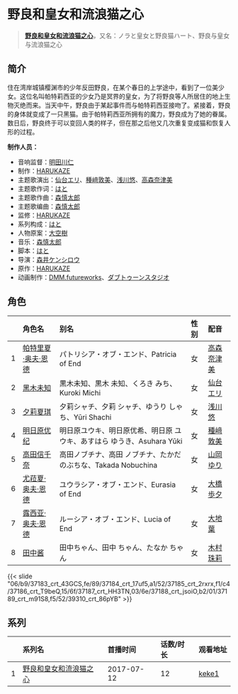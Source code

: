 # 野良和皇女和流浪猫之心


> <u>**[野良和皇女和流浪猫之心](https://bgm.tv/subject/163114)**</u>，又名：ノラと皇女と野良猫ハート、野良与皇女与流浪猫之心

## 简介

住在湾岸城镇樱渊市的少年反田野良，在某个春日的上学途中，看到了一位美少女。这位名叫帕特莉西亚的少女乃是冥界的皇女，为了将野良等人所居住的地上生物灭绝而来。当天中午，野良由于某起事件而与帕特莉西亚接吻了。紧接着，野良的身体就变成了一只黑猫。由于帕特莉西亚所拥有的魔力，野良成为了她的眷属。数日后，野良终于可以变回人类的样子，但在那之后他又几次重复变成猫和恢复人形的过程。

**制作人员：**
- 音响监督：[明田川仁](https://bgm.tv/person/477)
- 制作：[HARUKAZE](https://bgm.tv/person/31086)
- 主题歌演出：[仙台エリ](https://bgm.tv/person/4749)、[種﨑敦美](https://bgm.tv/person/7575)、[浅川悠](https://bgm.tv/person/3958)、[高森奈津美](https://bgm.tv/person/7302)
- 主题歌作词：[はと](https://bgm.tv/person/11918)
- 主题歌作曲：[森慎太郎](https://bgm.tv/person/8029)
- 主题歌编曲：[森慎太郎](https://bgm.tv/person/8029)
- 监修：[HARUKAZE](https://bgm.tv/person/31086)
- 系列构成：[はと](https://bgm.tv/person/11918)
- 人物原案：[大空樹](https://bgm.tv/person/21663)
- 音乐：[森慎太郎](https://bgm.tv/person/8029)
- 脚本：[はと](https://bgm.tv/person/11918)
- 导演：[森井ケンシロウ](https://bgm.tv/person/24809)
- 原作：[HARUKAZE](https://bgm.tv/person/31086)
- 动画制作：[DMM.futureworks](https://bgm.tv/person/35509)、[ダブトゥーンスタジオ](https://bgm.tv/person/19307)

## 角色

|     |   角色名   |   别名  | 性别 |  配音  |
|:--- |:------  |:----      |:---  |:--   |
| 1 | [帕特里夏·奥夫·恩德](https://bgm.tv/character/37183) | パトリシア・オブ・エンド、Patricia of End | 女 | [高森奈津美](https://bgm.tv/person/7302) |
| 2 | [黑木未知](https://bgm.tv/character/37184) | 黒木未知、黒木 未知、くろき みち、Kuroki Michi | 女 | [仙台エリ](https://bgm.tv/person/4749) |
| 3 | [夕莉夏琪](https://bgm.tv/character/37185) | 夕莉シャチ、夕莉 シャチ、ゆうり しゃち、Yūri Shachi | 女 | [浅川悠](https://bgm.tv/person/3958) |
| 4 | [明日原优纪](https://bgm.tv/character/37186) | 明日原ユウキ、明日原优希、明日原 ユウキ、あすはら ゆうき、Asuhara Yūki | 女 | [種﨑敦美](https://bgm.tv/person/7575) |
| 5 | [高田信千奈](https://bgm.tv/character/37187) | 高田ノブチナ、高田 ノブチナ、たかだ のぶちな、Takada Nobuchina | 女 | [山岡ゆり](https://bgm.tv/person/5645) |
| 6 | [尤菈夏·奥夫·恩德](https://bgm.tv/character/37188) | ユウラシア・オブ・エンド、Eurasia of End | 女 | [大橋歩夕](https://bgm.tv/person/6174) |
| 7 | [露西亚·奥夫·恩德](https://bgm.tv/character/37189) | ルーシア・オブ・エンド、Lucia of End | 女 | [大地葉](https://bgm.tv/person/10869) |
| 8 | [田中酱](https://bgm.tv/character/39310) | 田中ちゃん、田中 ちゃん、たなか ちゃん | 女 | [木村珠莉](https://bgm.tv/person/15805) |

{{< slide "06/b9/37183_crt_43GCS,fe/89/37184_crt_17uf5,a1/52/37185_crt_2rxrx,f1/c4/37186_crt_T9beQ,15/6f/37187_crt_HH3TN,03/6e/37188_crt_jsoiO,b2/01/37189_crt_m91S8,f5/52/39310_crt_86pYB" >}}

## 系列

|     | 系列名         | 首播时间       | 话数/时长 | 观看地址                                                    |
| :-- | :---------- | :--------- | :---- | :------------------------------------------------------ |
| 1   |[野良和皇女和流浪猫之心](https://bgm.tv/subject/163114)| 2017-07-12 | 12    | [keke1](https://www.keke1.app/play/27492-4-239307.html) |




